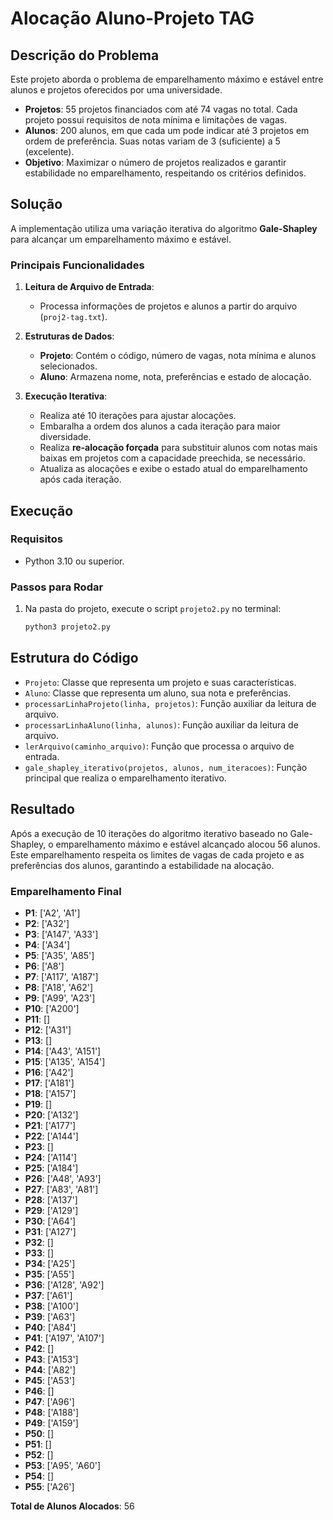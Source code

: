 # Alocação Aluno-Projeto TAG

## Descrição do Problema

Este projeto aborda o problema de emparelhamento máximo e estável entre alunos e projetos oferecidos por uma universidade. 

- **Projetos**: 55 projetos financiados com até 74 vagas no total. Cada projeto possui requisitos de nota mínima e limitações de vagas.
- **Alunos**: 200 alunos, em que cada um pode indicar até 3 projetos em ordem de preferência. Suas notas variam de 3 (suficiente) a 5 (excelente).
- **Objetivo**: Maximizar o número de projetos realizados e garantir estabilidade no emparelhamento, respeitando os critérios definidos.

## Solução

A implementação utiliza uma variação iterativa do algoritmo **Gale-Shapley** para alcançar um emparelhamento máximo e estável.

### Principais Funcionalidades

1. **Leitura de Arquivo de Entrada**:
   - Processa informações de projetos e alunos a partir do arquivo (`proj2-tag.txt`).

2. **Estruturas de Dados**:
   - **Projeto**: Contém o código, número de vagas, nota mínima e alunos selecionados.
   - **Aluno**: Armazena nome, nota, preferências e estado de alocação.

3. **Execução Iterativa**:
   - Realiza até 10 iterações para ajustar alocações.
   - Embaralha a ordem dos alunos a cada iteração para maior diversidade.
   - Realiza **re-alocação forçada** para substituir alunos com notas mais baixas em projetos com a capacidade preechida, se necessário.
   - Atualiza as alocações e exibe o estado atual do emparelhamento após cada iteração.

## Execução

### Requisitos
- Python 3.10 ou superior.

### Passos para Rodar
1. Na pasta do projeto, execute o script `projeto2.py` no terminal:
   ```bash
   python3 projeto2.py
   ```

## Estrutura do Código
- `Projeto`: Classe que representa um projeto e suas características.
- `Aluno`: Classe que representa um aluno, sua nota e preferências.
- `processarLinhaProjeto(linha, projetos)`: Função auxiliar da leitura de arquivo.
- `processarLinhaAluno(linha, alunos)`: Função auxiliar da leitura de arquivo.
- `lerArquivo(caminho_arquivo)`: Função que processa o arquivo de entrada.
- `gale_shapley_iterativo(projetos, alunos, num_iteracoes)`: Função principal que realiza o emparelhamento iterativo.

## Resultado

Após a execução de 10 iterações do algoritmo iterativo baseado no Gale-Shapley, o emparelhamento máximo e estável alcançado alocou 56 alunos. Este emparelhamento respeita os limites de vagas de cada projeto e as preferências dos alunos, garantindo a estabilidade na alocação.

### Emparelhamento Final

- **P1**: ['A2', 'A1']  
- **P2**: ['A32']  
- **P3**: ['A147', 'A33']  
- **P4**: ['A34']  
- **P5**: ['A35', 'A85']  
- **P6**: ['A8']  
- **P7**: ['A117', 'A187']  
- **P8**: ['A18', 'A62']  
- **P9**: ['A99', 'A23']  
- **P10**: ['A200']  
- **P11**: []  
- **P12**: ['A31']  
- **P13**: []  
- **P14**: ['A43', 'A151']  
- **P15**: ['A135', 'A154']  
- **P16**: ['A42']  
- **P17**: ['A181']  
- **P18**: ['A157']  
- **P19**: []  
- **P20**: ['A132']  
- **P21**: ['A177']  
- **P22**: ['A144']  
- **P23**: []  
- **P24**: ['A114']  
- **P25**: ['A184']  
- **P26**: ['A48', 'A93']  
- **P27**: ['A83', 'A81']  
- **P28**: ['A137']  
- **P29**: ['A129']  
- **P30**: ['A64']  
- **P31**: ['A127']  
- **P32**: []  
- **P33**: []  
- **P34**: ['A25']  
- **P35**: ['A55']  
- **P36**: ['A128', 'A92']  
- **P37**: ['A61']  
- **P38**: ['A100']  
- **P39**: ['A63']  
- **P40**: ['A84']  
- **P41**: ['A197', 'A107']  
- **P42**: []  
- **P43**: ['A153']  
- **P44**: ['A82']  
- **P45**: ['A53']  
- **P46**: []  
- **P47**: ['A96']  
- **P48**: ['A188']  
- **P49**: ['A159']  
- **P50**: []  
- **P51**: []  
- **P52**: []  
- **P53**: ['A95', 'A60']  
- **P54**: []  
- **P55**: ['A26']  

**Total de Alunos Alocados**: 56  
